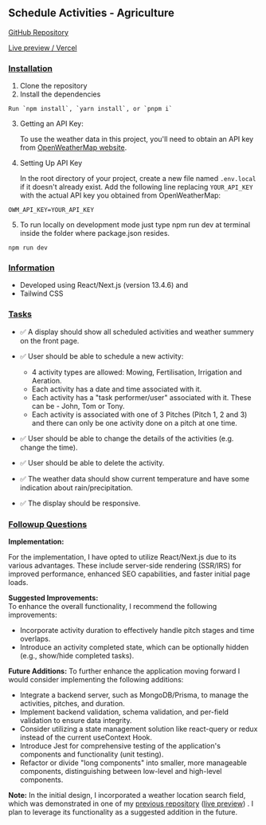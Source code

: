 ## Schedule Activities - Agriculture

[GitHub Repository](https://github.com/ilanlavi22/activity-scheduler-agriculture)

[Live preview / Vercel](https://activity-scheduler-agriculture.vercel.app)

### <ins>Installation</ins>

1. Clone the repository
2. Install the dependencies

```plaintext
Run `npm install`, `yarn install`, or `pnpm i`
```

3. Getting an API Key:

   To use the weather data in this project, you'll need to obtain an API key from [OpenWeatherMap website](https://openweathermap.org/).

4. Setting Up API Key

   In the root directory of your project, create a new file named `.env.local` if it doesn't already exist. Add the following line replacing `YOUR_API_KEY` with the actual API key you obtained from OpenWeatherMap:

```plaintext
OWM_API_KEY=YOUR_API_KEY
```

5. To run locally on development mode just type npm run dev at terminal inside the folder where package.json resides.

```plaintext
npm run dev
```

### <ins>Information</ins>

- Developed using React/Next.js (version 13.4.6) and
- Tailwind CSS

### <ins>Tasks</ins>

- ✅ A display should show all scheduled activities and weather summery on the front page.
- ✅ User should be able to schedule a new activity:

  - 4 activity types are allowed: Mowing, Fertilisation, Irrigation and Aeration.
  - Each activity has a date and time associated with it.
  - Each activity has a "task performer/user" associated with it. These can be - John, Tom or Tony.
  - Each activity is associated with one of 3 Pitches (Pitch 1, 2 and 3) and there can only be one activity done on a pitch at one time.

- ✅ User should be able to change the details of the activities (e.g. change the time).
- ✅ User should be able to delete the activity.
- ✅ The weather data should show current temperature and have some indication about rain/precipitation.
- ✅ The display should be responsive.

### <ins>Followup Questions</ins>

**Implementation:**

For the implementation, I have opted to utilize React/Next.js due to its various advantages. These include server-side rendering (SSR/IRS) for improved performance, enhanced SEO capabilities, and faster initial page loads.

**Suggested Improvements:**<br>
To enhance the overall functionality, I recommend the following improvements:

- Incorporate activity duration to effectively handle pitch stages and time overlaps.
- Introduce an activity completed state, which can be optionally hidden (e.g., show/hide completed tasks).

**Future Additions:**
To further enhance the application moving forward I would consider implementing the following additions:

- Integrate a backend server, such as MongoDB/Prisma, to manage the activities, pitches, and duration.
- Implement backend validation, schema validation, and per-field validation to ensure data integrity.
- Consider utilizing a state management solution like react-query or redux instead of the current useContext Hook.
- Introduce Jest for comprehensive testing of the application's components and functionality (unit testing).
- Refactor or divide "long components" into smaller, more manageable components, distinguishing between low-level and high-level components.

**Note:**
In the initial design, I incorporated a weather location search field, which was demonstrated in one of my [previous repository](https://github.com/ilanlavi22/WeatherApp-Frontend) ([live preview](https://weatherapp-frontend.netlify.app/)) . I plan to leverage its functionality as a suggested addition in the future.
